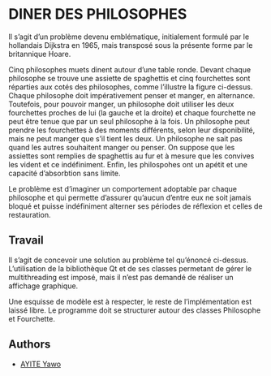 
# DINER DES PHILOSOPHES

Il s’agit d’un problème devenu emblématique, initialement formulé par le hollandais Dijkstra en 1965, mais transposé sous la présente forme par le britannique Hoare.

Cinq philosophes muets dinent autour d’une table ronde. Devant chaque philosophe se trouve une assiette de spaghettis et cinq fourchettes sont réparties aux cotés des philosophes, comme l’illustre la figure ci-dessus. Chaque philosophe doit impérativement penser et manger, en alternance. Toutefois, pour pouvoir manger, un philosophe doit utiliser les deux fourchettes proches de lui (la gauche et la droite) et chaque fourchette ne peut être tenue que par un seul philosophe à la fois. Un philosophe peut prendre les fourchettes à des moments différents, selon leur disponibilité, mais ne peut manger que s’il tient les deux. Un philosophe ne sait pas quand les autres souhaitent manger ou penser. On suppose que les assiettes sont remplies de spaghettis au fur et à mesure que les convives les vident et ce indéfiniment. Enfin, les philospohes ont un apétit et une capacité d’absorbtion sans limite.

Le problème est d’imaginer un comportement adoptable par chaque philosophe et qui permette d’assurer qu’aucun d’entre eux ne soit jamais bloqué et puisse indéfiniment alterner ses périodes de réflexion et celles de restauration.


## Travail
Il s’agit de concevoir une solution au problème tel qu’énoncé ci-dessus. L’utilisation de la bibliothèque Qt et de ses classes permetant de gérer le multithreading est imposé, mais il n’est pas demandé de réaliser un affichage graphique.

Une esquisse de modèle est à respecter, le reste de l’implémentation est laissé libre. Le programme doit se structurer autour des classes Philosophe et Fourchette.
## Authors

- [AYITE Yawo](https://github.com/yawoayite)

